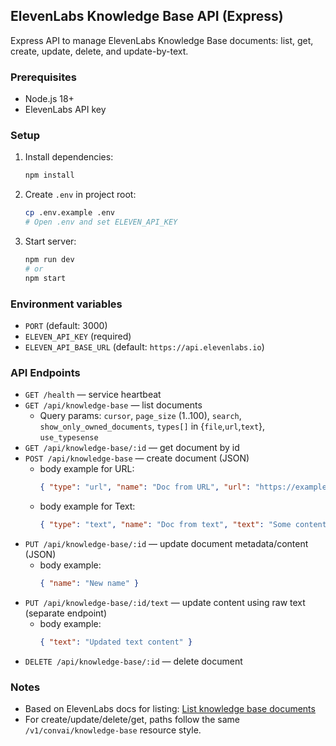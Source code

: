 ## ElevenLabs Knowledge Base API (Express)

Express API to manage ElevenLabs Knowledge Base documents: list, get, create, update, delete, and update-by-text.

### Prerequisites
- Node.js 18+
- ElevenLabs API key

### Setup
1. Install dependencies:
   ```bash
   npm install
   ```
2. Create `.env` in project root:
   ```bash
   cp .env.example .env
   # Open .env and set ELEVEN_API_KEY
   ```
3. Start server:
   ```bash
   npm run dev
   # or
   npm start
   ```

### Environment variables
- `PORT` (default: 3000)
- `ELEVEN_API_KEY` (required)
- `ELEVEN_API_BASE_URL` (default: `https://api.elevenlabs.io`)

### API Endpoints
- `GET /health` — service heartbeat
- `GET /api/knowledge-base` — list documents
  - Query params: `cursor`, `page_size` (1..100), `search`, `show_only_owned_documents`, `types[]` in {`file`,`url`,`text`}, `use_typesense`
- `GET /api/knowledge-base/:id` — get document by id
- `POST /api/knowledge-base` — create document (JSON)
  - body example for URL:
    ```json
    { "type": "url", "name": "Doc from URL", "url": "https://example.com/page" }
    ```
  - body example for Text:
    ```json
    { "type": "text", "name": "Doc from text", "text": "Some content" }
    ```
- `PUT /api/knowledge-base/:id` — update document metadata/content (JSON)
  - body example:
    ```json
    { "name": "New name" }
    ```
- `PUT /api/knowledge-base/:id/text` — update content using raw text (separate endpoint)
  - body example:
    ```json
    { "text": "Updated text content" }
    ```
- `DELETE /api/knowledge-base/:id` — delete document

### Notes
- Based on ElevenLabs docs for listing: [List knowledge base documents](https://elevenlabs.io/docs/api-reference/knowledge-base/list)
- For create/update/delete/get, paths follow the same `/v1/convai/knowledge-base` resource style.


